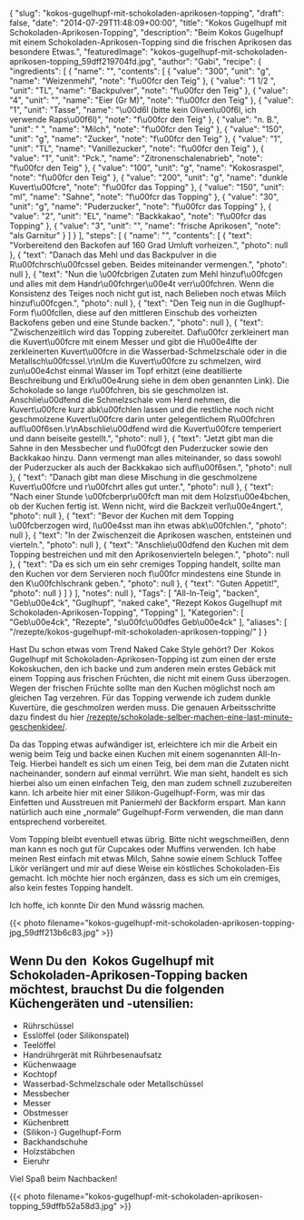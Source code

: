 {
    "slug": "kokos-gugelhupf-mit-schokoladen-aprikosen-topping",
    "draft": false,
    "date": "2014-07-29T11:48:09+00:00",
    "title": "Kokos Gugelhupf mit Schokoladen-Aprikosen-Topping",
    "description": "Beim Kokos Gugelhupf mit einem Schokoladen-Aprikosen-Topping sind die frischen Aprikosen das besondere Etwas.",
    "featuredImage": "kokos-gugelhupf-mit-schokoladen-aprikosen-topping_59dff219704fd.jpg",
    "author": "Gabi",
    "recipe": {
        "ingredients": [
            {
                "name": "",
                "contents": [
                    {
                        "value": "300",
                        "unit": "g",
                        "name": "Weizenmehl",
                        "note": "f\u00fcr den Teig"
                    },
                    {
                        "value": "1 1\/2 ",
                        "unit": "TL",
                        "name": "Backpulver",
                        "note": "f\u00fcr den Teig"
                    },
                    {
                        "value": "4",
                        "unit": "",
                        "name": "Eier (Gr M)",
                        "note": "f\u00fcr den Teig"
                    },
                    {
                        "value": "1",
                        "unit": "Tasse",
                        "name": "\u00d6l (bitte kein Oliven\u00f6l, ich verwende Raps\u00f6l)",
                        "note": "f\u00fcr den Teig"
                    },
                    {
                        "value": "n. B.",
                        "unit": " ",
                        "name": "Milch",
                        "note": "f\u00fcr den Teig"
                    },
                    {
                        "value": "150",
                        "unit": "g",
                        "name": "Zucker",
                        "note": "f\u00fcr den Teig"
                    },
                    {
                        "value": "1",
                        "unit": "TL",
                        "name": "Vanillezucker",
                        "note": "f\u00fcr den Teig"
                    },
                    {
                        "value": "1",
                        "unit": "Pck.",
                        "name": "Zitronenschalenabrieb",
                        "note": "f\u00fcr den Teig"
                    },
                    {
                        "value": "100",
                        "unit": "g",
                        "name": "Kokosraspel",
                        "note": "f\u00fcr den Teig"
                    },
                    {
                        "value": "200",
                        "unit": "g",
                        "name": "dunkle Kuvert\u00fcre",
                        "note": "f\u00fcr das Topping"
                    },
                    {
                        "value": "150",
                        "unit": "ml",
                        "name": "Sahne",
                        "note": "f\u00fcr das Topping"
                    },
                    {
                        "value": "30",
                        "unit": "g",
                        "name": "Puderzucker",
                        "note": "f\u00fcr das Topping"
                    },
                    {
                        "value": "2",
                        "unit": "EL",
                        "name": "Backkakao",
                        "note": "f\u00fcr das Topping"
                    },
                    {
                        "value": "3",
                        "unit": "",
                        "name": "frische Aprikosen",
                        "note": "als Garnitur"
                    }
                ]
            }
        ],
        "steps": [
            {
                "name": "",
                "contents": [
                    {
                        "text": "Vorbereitend den Backofen auf 160 Grad Umluft vorheizen.",
                        "photo": null
                    },
                    {
                        "text": "Danach das Mehl und das Backpulver in die R\u00fchrsch\u00fcssel geben. Beides miteinander vermengen.",
                        "photo": null
                    },
                    {
                        "text": "Nun die \u00fcbrigen Zutaten zum Mehl hinzuf\u00fcgen und alles mit dem Handr\u00fchrger\u00e4t verr\u00fchren. Wenn die Konsistenz des Teiges noch nicht gut ist, nach Belieben noch etwas Milch hinzuf\u00fcgen.",
                        "photo": null
                    },
                    {
                        "text": "Den Teig nun in die Guglhupf-Form f\u00fcllen, diese auf den mittleren Einschub des vorheizten Backofens geben und eine Stunde backen.",
                        "photo": null
                    },
                    {
                        "text": "Zwischenzeitlich wird das Topping zubereitet. Daf\u00fcr zerkleinert man die Kuvert\u00fcre mit einem Messer und gibt die H\u00e4lfte der zerkleinerten Kuvert\u00fcre in die Wasserbad-Schmelzschale oder in die Metallsch\u00fcssel.\r\nUm die Kuvert\u00fcre zu schmelzen, wird zun\u00e4chst einmal Wasser im Topf erhitzt (eine deatillierte Beschreibung und Erkl\u00e4rung siehe in dem oben genannten Link). Die Schokolade so lange r\u00fchren, bis sie geschmolzen ist. Anschlie\u00dfend die Schmelzschale vom Herd nehmen, die Kuvert\u00fcre kurz abk\u00fchlen lassen und die restliche noch nicht geschmolzene Kuvert\u00fcre darin unter gelegentlichem R\u00fchren aufl\u00f6sen.\r\nAbschlie\u00dfend wird die Kuvert\u00fcre temperiert und dann beiseite gestellt.",
                        "photo": null
                    },
                    {
                        "text": "Jetzt gibt man die Sahne in den Messbecher und f\u00fcgt den Puderzucker sowie den Backkakao hinzu. Dann vermengt man alles miteinander, so dass sowohl der Puderzucker als auch der Backkakao sich aufl\u00f6sen.",
                        "photo": null
                    },
                    {
                        "text": "Danach gibt man diese Mischung in die geschmolzene Kuvert\u00fcre und r\u00fchrt alles gut unter.",
                        "photo": null
                    },
                    {
                        "text": "Nach einer Stunde \u00fcberpr\u00fcft man mit dem Holzst\u00e4bchen, ob der Kuchen fertig ist. Wenn nicht, wird die Backzeit verl\u00e4ngert.",
                        "photo": null
                    },
                    {
                        "text": "Bevor der Kuchen mit dem Topping \u00fcberzogen wird, l\u00e4sst man ihn etwas abk\u00fchlen.",
                        "photo": null
                    },
                    {
                        "text": "In der Zwischenzeit die Aprikosen waschen, entsteinen und vierteln.",
                        "photo": null
                    },
                    {
                        "text": "Anschlie\u00dfend den Kuchen mit dem Topping bestreichen und mit den Aprikosenvierteln belegen.",
                        "photo": null
                    },
                    {
                        "text": "Da es sich um ein sehr cremiges Topping handelt, sollte man den Kuchen vor dem Servieren noch f\u00fcr mindestens eine Stunde in den K\u00fchlschrank geben.",
                        "photo": null
                    },
                    {
                        "text": "Guten Appetit!",
                        "photo": null
                    }
                ]
            }
        ],
        "notes": null
    },
    "Tags": [
        "All-In-Teig",
        "backen",
        "Geb\u00e4ck",
        "Guglhupf",
        "naked cake",
        "Rezept Kokos Gugelhupf mit Schokoladen-Aprikosen-Topping",
        "Topping"
    ],
    "Kategorien": [
        "Geb\u00e4ck",
        "Rezepte",
        "s\u00fc\u00dfes Geb\u00e4ck"
    ],
    "aliases": [
        "\/rezepte\/kokos-gugelhupf-mit-schokoladen-aprikosen-topping\/"
    ]
}

Hast Du schon etwas vom Trend Naked Cake Style gehört? Der  Kokos Gugelhupf mit Schokoladen-Aprikosen-Topping ist zum einen der erste Kokoskuchen, den ich backe und zum anderen mein erstes Gebäck mit einem Topping aus frischen Früchten, die nicht mit einem Guss überzogen. Wegen der frischen Früchte sollte man den Kuchen möglichst noch am gleichen Tag verzehren. Für das Topping verwende ich zudem dunkle Kuvertüre, die geschmolzen werden muss. Die genauen Arbeitsschritte dazu findest du hier [/rezepte/schokolade-selber-machen-eine-last-minute-geschenkidee/][1].

Da das Topping etwas aufwändiger ist, erleichtere ich mir die Arbeit ein wenig beim Teig und backe einen Kuchen mit einem sogenannten All-In-Teig. Hierbei handelt es sich um einen Teig, bei dem man die Zutaten nicht nacheinander, sondern auf einmal verrührt. Wie man sieht, handelt es sich hierbei also um einen einfachen Teig, den man zudem schnell zuzubereiten kann. Ich arbeite hier mit einer Silikon-Gugelhupf-Form, was mir das Einfetten und Ausstreuen mit Paniermehl der Backform erspart. Man kann natürlich auch eine &#8222;normale&#8220; Gugelhupf-Form verwenden, die man dann entsprechend vorbereitet.

Vom Topping bleibt eventuell etwas übrig. Bitte nicht wegschmeißen, denn man kann es noch gut für Cupcakes oder Muffins verwenden. Ich habe meinen Rest einfach mit etwas Milch, Sahne sowie einem Schluck Toffee Likör verlängert und mir auf diese Weise ein köstliches Schokoladen-Eis gemacht. Ich möchte hier noch ergänzen, dass es sich um ein cremiges, also kein festes Topping handelt.

Ich hoffe, ich konnte Dir den Mund wässrig machen.

 

{{< photo filename="kokos-gugelhupf-mit-schokoladen-aprikosen-topping-jpg_59dff213b6c83.jpg" >}}

 

## Wenn Du den  Kokos Gugelhupf mit Schokoladen-Aprikosen-Topping backen möchtest, brauchst Du die folgenden Küchengeräten und -utensilien:

 * Rührschüssel
 * Esslöffel (oder Silikonspatel)
 * Teelöffel
 * Handrührgerät mit Rührbesenaufsatz
 * Küchenwaage
 * Kochtopf
 * Wasserbad-Schmelzschale oder Metallschüssel
 * Messbecher
 * Messer
 * Obstmesser
 * Küchenbrett
 * (Silikon-) Gugelhupf-Form
 * Backhandschuhe
 * Holzstäbchen
 * Eieruhr

Viel Spaß beim Nachbacken!

 

{{< photo filename="kokos-gugelhupf-mit-schokoladen-aprikosen-topping_59dffb52a58d3.jpg" >}}





 [1]: https://kochfokus.de/rezepte/schokolade-selber-machen-eine-last-minute-geschenkidee/ "Schokolade selber machen – eine Last-Minute-Geschenkidee"